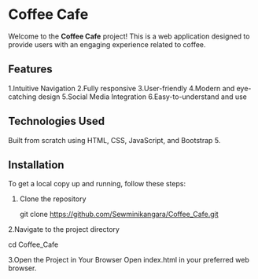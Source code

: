 # Coffee Cafe  

Welcome to the **Coffee Cafe** project! This is a web application designed to provide users with an engaging experience related to coffee.


## Features  
1.Intuitive Navigation
2.Fully responsive 
3.User-friendly
4.Modern and eye-catching design
5.Social Media Integration
6.Easy-to-understand and  use

## Technologies Used  
Built from scratch using HTML, CSS, JavaScript, and Bootstrap 5. 


## Installation  
To get a local copy up and running, follow these steps:  

1. Clone the repository

   git clone https://github.com/Sewminikangara/Coffee_Cafe.git

2.Navigate to the project directory

cd Coffee_Cafe

3.Open the Project in Your Browser
Open index.html in your preferred web browser.
